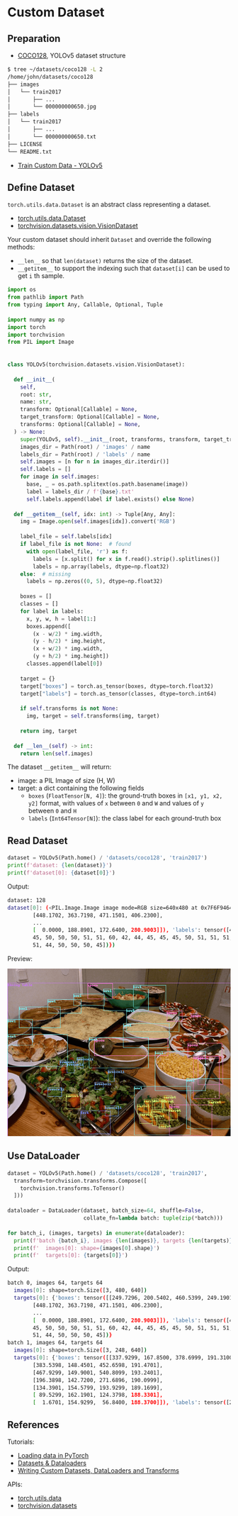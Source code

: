 # Custom Dataset

## Preparation

- [COCO128](https://www.kaggle.com/ultralytics/coco128), YOLOv5 dataset structure

```bash
$ tree ~/datasets/coco128 -L 2
/home/john/datasets/coco128
├── images
│   └── train2017
│       ├── ...
│       └── 000000000650.jpg
├── labels
│   └── train2017
│       ├── ...
│       └── 000000000650.txt
├── LICENSE
└── README.txt
```

- [Train Custom Data - YOLOv5](https://github.com/ultralytics/yolov5/wiki/Train-Custom-Data)

## Define Dataset

`torch.utils.data.Dataset` is an abstract class representing a
dataset.

- [torch.utils.data.Dataset](https://pytorch.org/docs/stable/data.html#torch.utils.data.Dataset)
- [torchvision.datasets.vision.VisionDataset](https://github.com/pytorch/vision/blob/master/torchvision/datasets/vision.py)

Your custom dataset should inherit `Dataset` and override the following
methods:

- `__len__` so that `len(dataset)` returns the size of the dataset.
- `__getitem__` to support the indexing such that `dataset[i]` can
   be used to get `i` th sample.

```python
import os
from pathlib import Path
from typing import Any, Callable, Optional, Tuple

import numpy as np
import torch
import torchvision
from PIL import Image


class YOLOv5(torchvision.datasets.vision.VisionDataset):

  def __init__(
    self,
    root: str,
    name: str,
    transform: Optional[Callable] = None,
    target_transform: Optional[Callable] = None,
    transforms: Optional[Callable] = None,
  ) -> None:
    super(YOLOv5, self).__init__(root, transforms, transform, target_transform)
    images_dir = Path(root) / 'images' / name
    labels_dir = Path(root) / 'labels' / name
    self.images = [n for n in images_dir.iterdir()]
    self.labels = []
    for image in self.images:
      base, _ = os.path.splitext(os.path.basename(image))
      label = labels_dir / f'{base}.txt'
      self.labels.append(label if label.exists() else None)

  def __getitem__(self, idx: int) -> Tuple[Any, Any]:
    img = Image.open(self.images[idx]).convert('RGB')

    label_file = self.labels[idx]
    if label_file is not None:  # found
      with open(label_file, 'r') as f:
        labels = [x.split() for x in f.read().strip().splitlines()]
        labels = np.array(labels, dtype=np.float32)
    else:  # missing
      labels = np.zeros((0, 5), dtype=np.float32)

    boxes = []
    classes = []
    for label in labels:
      x, y, w, h = label[1:]
      boxes.append([
        (x - w/2) * img.width,
        (y - h/2) * img.height,
        (x + w/2) * img.width,
        (y + h/2) * img.height])
      classes.append(label[0])

    target = {}
    target["boxes"] = torch.as_tensor(boxes, dtype=torch.float32)
    target["labels"] = torch.as_tensor(classes, dtype=torch.int64)

    if self.transforms is not None:
      img, target = self.transforms(img, target)

    return img, target

  def __len__(self) -> int:
    return len(self.images)
```

The dataset `__getitem__` will return:

- image: a PIL Image of size (H, W)
- target: a dict containing the following fields
  - `boxes` (`FloatTensor[N, 4]`): the ground-truth boxes in `[x1, y1, x2, y2]` format, with values of `x` between `0` and `W` and values of `y` between `0` and `H`
  - `labels` (`Int64Tensor[N]`): the class label for each ground-truth box

## Read Dataset

```python
dataset = YOLOv5(Path.home() / 'datasets/coco128', 'train2017')
print(f'dataset: {len(dataset)}')
print(f'dataset[0]: {dataset[0]}')
```

Output:

```bash
dataset: 128
dataset[0]: (<PIL.Image.Image image mode=RGB size=640x480 at 0x7F6F9464ADF0>, {'boxes': tensor([[249.7296, 200.5402, 460.5399, 249.1901],
        [448.1702, 363.7198, 471.1501, 406.2300],
        ...
        [  0.0000, 188.8901, 172.6400, 280.9003]]), 'labels': tensor([44, 51, 51, 51, 51, 44, 44, 44, 44, 44, 45, 45, 45, 45, 45, 45, 45, 45,
        45, 50, 50, 50, 51, 51, 60, 42, 44, 45, 45, 45, 50, 51, 51, 51, 51, 51,
        51, 44, 50, 50, 50, 45])})
```

Preview:

![](images/draw_boxes.png)

## Use DataLoader

```python
dataset = YOLOv5(Path.home() / 'datasets/coco128', 'train2017',
  transform=torchvision.transforms.Compose([
    torchvision.transforms.ToTensor()
  ]))

dataloader = DataLoader(dataset, batch_size=64, shuffle=False,
                        collate_fn=lambda batch: tuple(zip(*batch)))

for batch_i, (images, targets) in enumerate(dataloader):
  print(f'batch {batch_i}, images {len(images)}, targets {len(targets)}')
  print(f'  images[0]: shape={images[0].shape}')
  print(f'  targets[0]: {targets[0]}')
```

Output:

```bash
batch 0, images 64, targets 64
  images[0]: shape=torch.Size([3, 480, 640])
  targets[0]: {'boxes': tensor([[249.7296, 200.5402, 460.5399, 249.1901],
        [448.1702, 363.7198, 471.1501, 406.2300],
        ...
        [  0.0000, 188.8901, 172.6400, 280.9003]]), 'labels': tensor([44, 51, 51, 51, 51, 44, 44, 44, 44, 44, 45, 45, 45, 45, 45, 45, 45, 45,
        45, 50, 50, 50, 51, 51, 60, 42, 44, 45, 45, 45, 50, 51, 51, 51, 51, 51,
        51, 44, 50, 50, 50, 45])}
batch 1, images 64, targets 64
  images[0]: shape=torch.Size([3, 248, 640])
  targets[0]: {'boxes': tensor([[337.9299, 167.8500, 378.6999, 191.3100],
        [383.5398, 148.4501, 452.6598, 191.4701],
        [467.9299, 149.9001, 540.8099, 193.2401],
        [196.3898, 142.7200, 271.6896, 190.0999],
        [134.3901, 154.5799, 193.9299, 189.1699],
        [ 89.5299, 162.1901, 124.3798, 188.3301],
        [  1.6701, 154.9299,  56.8400, 188.3700]]), 'labels': tensor([20, 20, 20, 20, 20, 20, 20])}
```

## References

Tutorials:

- [Loading data in PyTorch](https://pytorch.org/tutorials/recipes/recipes/loading_data_recipe.html)
- [Datasets & Dataloaders](https://pytorch.org/tutorials/beginner/basics/data_tutorial.html)
- [Writing Custom Datasets, DataLoaders and Transforms](https://pytorch.org/tutorials/beginner/data_loading_tutorial.html)

APIs:

- [torch.utils.data](https://pytorch.org/docs/stable/data.html)
- [torchvision.datasets](https://pytorch.org/vision/stable/datasets.html)
